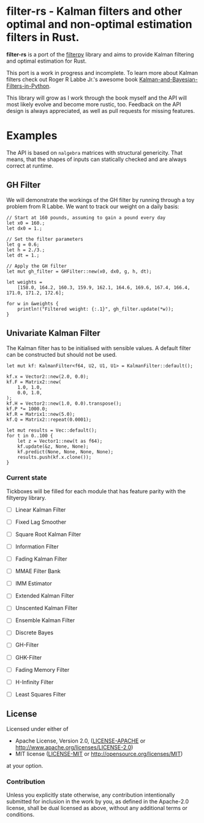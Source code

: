 # filter-rs - Kalman filters and other optimal and non-optimal estimation filters in Rust.


**filter-rs** is a port of the [filterpy](https://github.com/rlabbe/filterpy) library and aims to provide Kalman filtering and optimal estimation for Rust.

This port is a work in progress and incomplete. To learn more about Kalman filters check out Roger R Labbe Jr.'s 
awesome book [Kalman-and-Bayesian-Filters-in-Python](https://github.com/rlabbe/Kalman-and-Bayesian-Filters-in-Python).

This library will grow as I work through the book myself and the API will most likely evolve and become more rustic, too.
Feedback on the API design is always appreciated, as well as pull requests for missing features. 

Examples
=========

The API is based on `nalgebra` matrices with structural genericity. That means, that the shapes of inputs can 
statically checked and are always correct at runtime.

GH Filter
----------
We will demonstrate the workings of the GH filter by running through a toy problem from R Labbe.
We want to track our weight on a daily basis:

```
// Start at 160 pounds, assuming to gain a pound every day
let x0 = 160.;
let dx0 = 1.;

// Set the filter parameters
let g = 0.6;
let h = 2./3.;
let dt = 1.;

// Apply the GH filter
let mut gh_filter = GHFilter::new(x0, dx0, g, h, dt);

let weights =
    [158.0, 164.2, 160.3, 159.9, 162.1, 164.6, 169.6, 167.4, 166.4, 171.0, 171.2, 172.6];

for w in &weights {
    println!("Filtered weight: {:.1}", gh_filter.update(*w));
}
```

Univariate Kalman Filter
-------------------------

The Kalman filter has to be initialised with sensible values. 
A default filter can be constructed but should not be used.  

```
let mut kf: KalmanFilter<f64, U2, U1, U1> = KalmanFilter::default();

kf.x = Vector2::new(2.0, 0.0);
kf.F = Matrix2::new(
    1.0, 1.0,
    0.0, 1.0,
);
kf.H = Vector2::new(1.0, 0.0).transpose();
kf.P *= 1000.0;
kf.R = Matrix1::new(5.0);
kf.Q = Matrix2::repeat(0.0001);

let mut results = Vec::default();
for t in 0..100 {
    let z = Vector1::new(t as f64);
    kf.update(&z, None, None);
    kf.predict(None, None, None, None);
    results.push(kf.x.clone());
}
```


### Current state

Tickboxes will be filled for each module that has feature parity with the filtyerpy library. 

* [ ] Linear Kalman Filter
* [ ] Fixed Lag Smoother
* [ ] Square Root Kalman Filter
* [ ] Information Filter
* [ ] Fading Kalman Filter
* [ ] MMAE Filter Bank
* [ ] IMM Estimator

* [ ] Extended Kalman Filter
* [ ] Unscented Kalman Filter
* [ ] Ensemble Kalman Filter

* [ ] Discrete Bayes

* [ ] GH-Filter
* [ ] GHK-Filter

* [ ] Fading Memory Filter

* [ ] H-Infinity Filter

* [ ] Least Squares Filter

## License

Licensed under either of

 * Apache License, Version 2.0, ([LICENSE-APACHE](LICENSE-APACHE) or http://www.apache.org/licenses/LICENSE-2.0)
 * MIT license ([LICENSE-MIT](LICENSE-MIT) or http://opensource.org/licenses/MIT)

at your option.

### Contribution

Unless you explicitly state otherwise, any contribution intentionally submitted
for inclusion in the work by you, as defined in the Apache-2.0 license, shall be dual licensed as above, without any
additional terms or conditions.